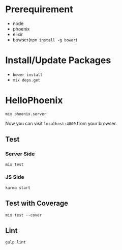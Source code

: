 # Prerequirement

- node
- phoenix
- elixir
- bowser(`npm install -g bower`)

# Install/Update Packages

- `bower install`
- `mix deps.get`

# HelloPhoenix

`mix phoenix.server`

Now you can visit `localhost:4000` from your browser.

## Test

### Server Side

`mix test`

### JS Side

`karma start`

## Test with Coverage

`mix test --cover`

## Lint

`gulp lint`

